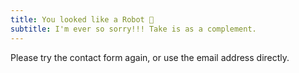 ```yaml
---
title: You looked like a Robot 🤖
subtitle: I'm ever so sorry!!! Take is as a complement.
---
```


Please try the contact form again, or use the email address directly.
